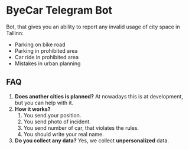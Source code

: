 # ByeCar Telegram Bot

Bot, that gives you an ability to report any invalid usage of city space in Tallinn:
* Parking on bike road
* Parking in prohibited area
* Car ride in prohibited area
* Mistakes in urban planning

## FAQ
1. **Does another cities is planned?**
At nowadays this is at development, but you can help with it.
2. **How it works?**
    1. You send your position.
    2. You send photo of incident.
    3. You send number of car, that violates the rules.
    4. You should write your real name.
3. **Do you collect any data?** Yes, we collect **unpersonalized** data.
